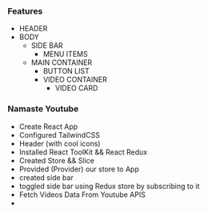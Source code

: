 ### Features

-   HEADER
-   BODY
    -   SIDE BAR
        -   MENU ITEMS
    -   MAIN CONTAINER
        -   BUTTON LIST
        -   VIDEO CONTAINER
            -   VIDEO CARD

### Namaste Youtube

-   Create React App
-   Configured TailwindCSS
-   Header (with cool icons)
-   Installed React ToolKit && React Redux
-   Created Store && Slice
-   Provided (Provider) our store to App
-   created side bar
-   toggled side bar using Redux store by subscribing to it
-   Fetch Videos Data From Youtube APIS
-
